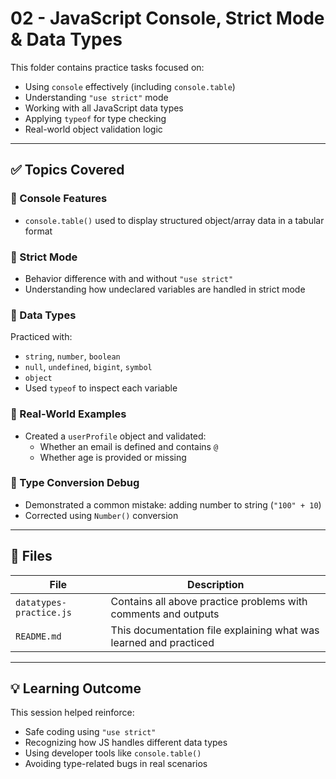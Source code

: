 # 02 - JavaScript Console, Strict Mode & Data Types

This folder contains practice tasks focused on:
- Using `console` effectively (including `console.table`)
- Understanding `"use strict"` mode
- Working with all JavaScript data types
- Applying `typeof` for type checking
- Real-world object validation logic

---

## ✅ Topics Covered

### 🔹 Console Features
- `console.table()` used to display structured object/array data in a tabular format

### 🔹 Strict Mode
- Behavior difference with and without `"use strict"`
- Understanding how undeclared variables are handled in strict mode

### 🔹 Data Types
Practiced with:
- `string`, `number`, `boolean`
- `null`, `undefined`, `bigint`, `symbol`
- `object`
- Used `typeof` to inspect each variable

### 🔹 Real-World Examples
- Created a `userProfile` object and validated:
  - Whether an email is defined and contains `@`
  - Whether age is provided or missing

### 🔹 Type Conversion Debug
- Demonstrated a common mistake: adding number to string (`"100" + 10`)
- Corrected using `Number()` conversion

---

## 📂 Files

| File | Description |
|------|-------------|
| `datatypes-practice.js` | Contains all above practice problems with comments and outputs |
| `README.md` | This documentation file explaining what was learned and practiced |

---

## 💡 Learning Outcome

This session helped reinforce:
- Safe coding using `"use strict"`
- Recognizing how JS handles different data types
- Using developer tools like `console.table()`
- Avoiding type-related bugs in real scenarios